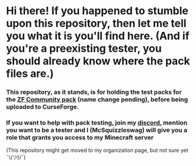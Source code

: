 # Hi there! If you happened to stumble upon this repository, then let me tell you what it is you'll find here. (And if you're a preexisting tester, you should already know where the pack files are.)

### This repository, as it stands, is for holding the test packs for the [ZF Community pack](https://www.curseforge.com/minecraft/modpacks/zf-community) (name change pending), before being uploaded to CurseForge.

### If you want to help with pack testing, join my [discord](https://discord.gg/uMMPaze), mention you want to be a tester and I (McSquizzleswag) will give you a role that grants you access to my Minecraft server

(This repository might get moved to my organization page, but not sure yet ¯\\_(ツ)_/¯)
